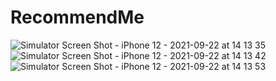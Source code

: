 # RecommendMe


![Simulator Screen Shot - iPhone 12 - 2021-09-22 at 14 13 35](https://user-images.githubusercontent.com/71091760/136574496-044b0e6b-b154-4fcc-a399-229393410e1b.png)
![Simulator Screen Shot - iPhone 12 - 2021-09-22 at 14 13 42](https://user-images.githubusercontent.com/71091760/136574507-886f8fc9-d866-4fc9-b55b-32604f1cba26.png)
![Simulator Screen Shot - iPhone 12 - 2021-09-22 at 14 13 53](https://user-images.githubusercontent.com/71091760/136574518-04a9c9f8-c979-41f2-9150-2cb9bf0739fa.png)

